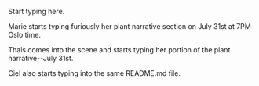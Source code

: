 Start typing here. 

Marie starts typing furiously her plant narrative section on July 31st at 7PM Oslo time. 

Thais comes into the scene and starts typing her portion of the plant narrative--July 31st.

Ciel also starts typing into the same README.md file. 
